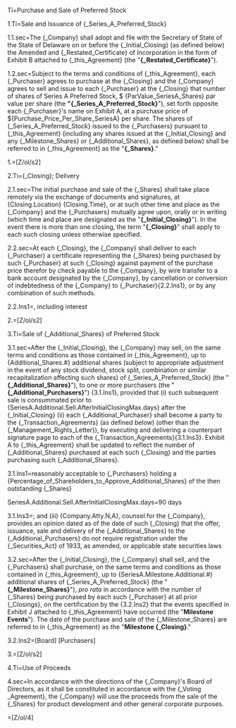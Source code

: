 Ti=Purchase and Sale of Preferred Stock

1.Ti=Sale and Issuance of {_Series_A_Preferred_Stock}

1.1.sec=The {_Company} shall adopt and file with the Secretary of State of the State of Delaware on or before the {_Initial_Closing} (as defined below) the Amended and {_Restated_Certificate} of Incorporation in the form of Exhibit B attached to {_this_Agreement} (the "<strong>{_Restated_Certificate}</strong>").

1.2.sec=Subject to the terms and conditions of {_this_Agreement}, each {_Purchaser} agrees to purchase at the {_Closing} and the {_Company} agrees to sell and issue to each {_Purchaser} at the {_Closing} that number of shares of Series A Preferred Stock, $ {ParValue_SeriesA_Shares} par value per share (the <strong>"{_Series_A_Preferred_Stock}</strong>"), set forth opposite each {_Purchaser}'s name on Exhibit A, at a purchase price of ${Purchase_Price_Per_Share_SeriesA} per share. The shares of {_Series_A_Preferred_Stock} issued to the {_Purchasers} pursuant to {_this_Agreement} (including any shares issued at the {_Initial_Closing} and any {_Milestone_Shares} or {_Additional_Shares}, as defined below) shall be referred to in {_this_Agreement} as the "<strong>{_Shares}</strong>."

1.=[Z/ol/s2]

2.Ti={_Closing}; Delivery

2.1.sec=The initial purchase and sale of the {_Shares} shall take place remotely via the exchange of documents and signatures, at {Closing.Location} {Closing.Time}, or at such other time and place as the {_Company} and the {_Purchasers} mutually agree upon, orally or in writing (which time and place are designated as the "<strong>{_Initial_Closing}</strong>"). In the event there is more than one closing, the term "<strong>{_Closing}</strong>" shall apply to each such closing unless otherwise specified.

2.2.sec=At each {_Closing}, the {_Company} shall deliver to each {_Purchaser} a certificate representing the {_Shares} being purchased by such {_Purchaser} at such {_Closing} against payment of the purchase price therefor by check payable to the {_Company}, by wire transfer to a bank account designated by the {_Company}, by cancellation or conversion of indebtedness of the {_Company} to {_Purchaser}{2.2.Ins1}, or by any combination of such methods.

2.2.Ins1=, including interest

2.=[Z/ol/s2]

3.Ti=Sale of {_Additional_Shares} of Preferred Stock

3.1.sec=After the {_Initial_Closing}, the {_Company} may sell, on the same terms and conditions as those contained in {_this_Agreement}, up to {Additional_Shares.#} additional shares (subject to appropriate adjustment in the event of any stock dividend, stock split, combination or similar recapitalization affecting such shares) of {_Series_A_Preferred_Stock} (the "<strong>{_Additional_Shares}</strong>"), to one or more purchasers (the "<strong>{_Additional_Purchasers}</strong>") {3.1.Ins1}, provided that (i) such subsequent sale is consummated prior to {SeriesA.Additional.Sell.AfterInitialClosingMax.days} after the {_Initial_Closing} (ii) each {_Additional_Purchaser} shall become a party to the {_Transaction_Agreements} (as defined below) (other than the {_Management_Rights_Letter}), by executing and delivering a counterpart signature page to each of the {_Transaction_Agreements}{3.1.Ins3}. Exhibit A to {_this_Agreement} shall be updated to reflect the number of {_Additional_Shares} purchased at each such {_Closing} and the parties purchasing such {_Additional_Shares}.

3.1.Ins1=reasonably acceptable to {_Purchasers} holding a {Percentage_of_Shareholders_to_Approve_Additional_Shares} of the then outstanding {_Shares}

SeriesA.Additional.Sell.AfterInitialClosingMax.days=90 days

3.1.Ins3=; and (iii) {Company.Atty.N,A}, counsel for the {_Company}, provides an opinion dated as of the date of such {_Closing} that the offer, issuance, sale and delivery of the {_Additional_Shares} to the {_Additional_Purchasers} do not require registration under the {_Securities_Act} of 1933, as amended, or applicable state securities laws

3.2.sec=After the {_Initial_Closing}, the {_Company} shall sell, and the {_Purchasers} shall purchase, on the same terms and conditions as those contained in {_this_Agreement}, up to {SeriesA.Milestone.Additional.#} additional shares of {_Series_A_Preferred_Stock} (the "<strong>{_Milestone_Shares}</strong>"), <em>pro rata</em> in accordance with the number of {_Shares} being purchased by each such {_Purchaser} at all prior {_Closings}, on the certification by the {3.2.Ins2} that the events specified in Exhibit J attached to {_this_Agreement} have occurred (the "<strong>Milestone Events</strong>"). The date of the purchase and sale of the {_Milestone_Shares} are referred to in {_this_Agreement} as the "<strong>Milestone {_Closing}</strong>."

3.2.Ins2=[Board] [Purchasers]

3.=[Z/ol/s2]

4.Ti=Use of Proceeds

4.sec=In accordance with the directions of the {_Company}'s Board of Directors, as it shall be constituted in accordance with the {_Voting _Agreement}, the {_Company} will use the proceeds from the sale of the {_Shares} for product development and other general corporate purposes.

=[Z/ol/4]
